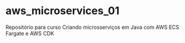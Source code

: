 # aws_microservices_01
Repositório para curso Criando microsserviços em Java com AWS ECS Fargate e AWS CDK